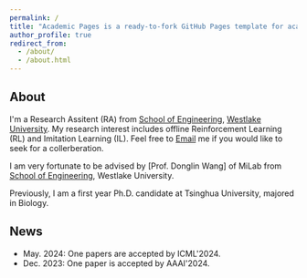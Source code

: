 ```yaml
---
permalink: /
title: "Academic Pages is a ready-to-fork GitHub Pages template for academic personal websites"
author_profile: true
redirect_from: 
  - /about/
  - /about.html
---
```

About
------
I'm a Research Assitent (RA) from [School of Engineering](https://engineering.westlake.edu.cn/), [Westlake University](https://www.westlake.edu.cn/). My research interest includes offline Reinforcement Learning (RL) and Imitation Learning (IL). Feel free to [Email](mailto:stevezhangz@163.com)   me if you would like to seek for a collerberation. 

I am very fortunate to be advised by [Prof. Donglin Wang] of MiLab from [School of Engineering](https://engineering.westlake.edu.cn/), Westlake University.

Previously, I am a first year Ph.D. candidate at Tsinghua University, majored in Biology.

News 
------
- May. 2024: One papers are accepted by ICML'2024.
- Dec. 2023: One paper is accepted by AAAI'2024.


